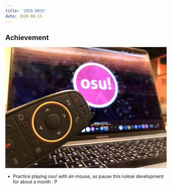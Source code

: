 ```yaml
---
title: '2020.0815'
date: 2020-08-15
---
```


## Achievement

![](res/air-mouse.jpg)

- Practice playing osu! with air-mouse, so pause this rulese development for about a month : P